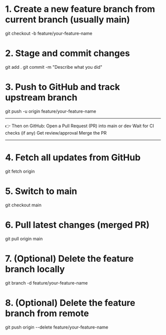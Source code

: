 
# 1. Create a new feature branch from current branch (usually main)
git checkout -b feature/your-feature-name
# 2. Stage and commit changes
git add .
git commit -m "Describe what you did"
# 3. Push to GitHub and track upstream branch
git push -u origin feature/your-feature-name

--- 

👉 Then on GitHub:
Open a Pull Request (PR) into main or dev
Wait for CI checks (if any)
Get review/approval
Merge the PR

--- 

# 4. Fetch all updates from GitHub
git fetch origin
# 5. Switch to main
git checkout main
# 6. Pull latest changes (merged PR)
git pull origin main
# 7. (Optional) Delete the feature branch locally
git branch -d feature/your-feature-name
# 8. (Optional) Delete the feature branch from remote
git push origin --delete feature/your-feature-name


